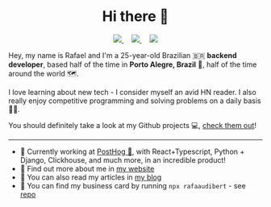 <h1 align="center">Hi there 👋</h1>

<p align="center">
    <a href="https://br.op.gg/summoner/userName=tyg+yeux">
        <img src="https://img.shields.io/badge/lets%20play%20-%23FF0000.svg?&style=for-the-badge&logo=riot-games">
    </a>
    &nbsp;&nbsp;&nbsp;
    <a href="https://www.rafaaudibert.dev">
        <img src="https://img.shields.io/badge/My%20Website-%23ede215.svg?&style=for-the-badge">
    </a>
    &nbsp;&nbsp;&nbsp;
    <a href="https://linkedin.com/in/rbaudibert">
        <img src="https://img.shields.io/badge/follow%20me-%230077B5.svg?&style=for-the-badge&logo=linkedin">
    </a>
</p>

Hey, my name is Rafael and I'm a 25-year-old Brazilian 🇧🇷 __backend developer__, based half of the time in __Porto Alegre, Brazil__ 🤠, half of the time around the world 🗺️.

I love learning about new tech - I consider myself an avid HN reader. I also really enjoy competitive programming and solving problems on a daily basis 👨‍💻. 

You should definitely take a look at my Github projects 💻, [check them out](https://github.com/rafaeelaudibert?tab=repositories)!

---

* 💼 Currently working at [PostHog 🦔](https://posthog.com/), with React+Typescript, Python + Django, Clickhouse, and much more, in an incredible product! <br/>
* 🔖 Find out more about me in [my website](https://www.rafaaudibert.dev)<br/>
* 📝 You can also read my articles in [my blog](https://www.rafaaudibert.dev/blog)<br/>
* 🪪 You can find my business card by running `npx rafaaudibert` - see [repo](https://www.github.com/rafaeelaudibert/npx-rafaaudibert)
